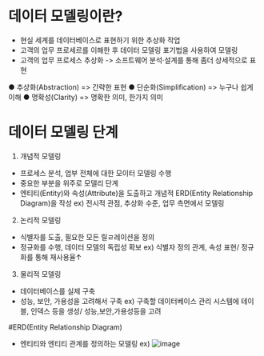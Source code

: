 # 데이터 모델링이란?
 - 현실 세계를 데이터베이스로 표현하기 위한 추상화 작업
 - 고객의 업무 프로세르를 이해한 후 데이터 모델링 표기법을 사용하여 모델링
 - 고객의 업무 프로세스 추상화 -> 소프트웨어 분석·설계를 통해 좀더 상세적으로 표현

● 추상화(Abstraction) => 간략한 표현
● 단순화(Simplification) => 누구나 쉽게 이해
● 명확성(Clarity) =>  명확한 의미, 한가지 의미


# 데이터 모델링 단계

1. 개념적 모델링 
 - 프로세스 분석, 업부 전체에 대한 모이터 모델링 수행
 - 중요한 부분을 위주로 모델리 단계
 - 엔티티(Entity)와 속성(Attribute)을 도출하고 개념적 ERD(Entity Relationship Diagram)을 작성
ex) 전시적 관점, 추상화 수준, 업무 측면에서 모델링

2. 논리적 모델링
 - 식별자를 도출, 필요한 모든 릴ㄹ레이션을 정의
 - 정규화를 수행, 데이터 모델의 독립성 확보
ex) 식별자 정의 관계, 속성 표현/ 정규화를 통해 재사용율↑
3. 물리적 모델링
 - 데이터베이스를 실제 구축
 - 성능, 보안, 가용성을 고려해서 구축
ex) 구축할 데이터베이스 관리 시스템에 테이블, 인덱스 등을 생성/ 성능,보안,가용성등을 고려


 #ERD(Entity Relationship Diagram)

 - 엔티티와 엔티티 관계를 정의하는 모델링
ex)
![image](https://github.com/user-attachments/assets/4d6bd68d-10c7-471c-8ae4-5cd346b451ca)
